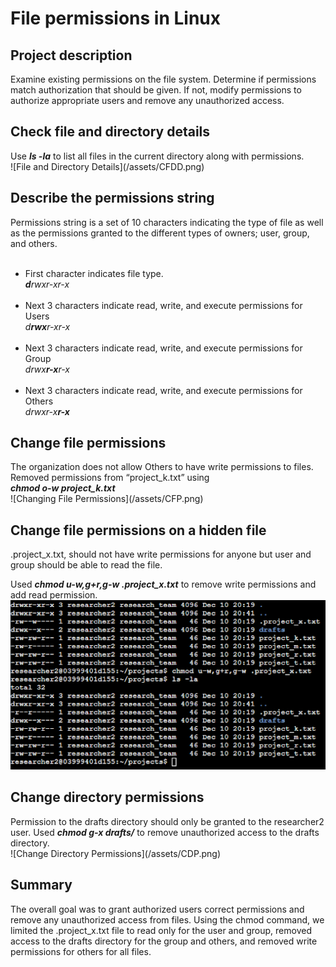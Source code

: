 <h1> File permissions in Linux</h1>
<h2>Project description</h2>
Examine existing permissions on the file system. Determine if permissions match authorization that should be given. If not, modify permissions to authorize appropriate users and remove any unauthorized access.
<h2>Check file and directory details</h2>
Use <strong><em>ls -la</em></strong> to list all files in the current directory along with permissions.<br>
![File and Directory Details](/assets/CFDD.png)


<h2>Describe the permissions string</h2>
Permissions string is a set of 10 characters indicating the type of file as well as the permissions granted to the different types of owners; user, group, and others.<br><br>
<ul>
<li>First character indicates file type.</li>
<em><strong>d</strong>rwxr-xr-x</em><br><br>
<li>Next 3 characters indicate read, write, and execute permissions for Users</li>
<em>d<strong>rwx</strong>r-xr-x</em><br><br>
<li>Next 3 characters indicate read, write, and execute permissions for Group</li>
<em>drwx<strong>r-x</strong>r-x</em><br><br>
<li>Next 3 characters indicate read, write, and execute permissions for Others</li>
<em>drwxr-x<strong>r-x</strong></em><br>
</ul>

<h2>Change file permissions</h2>
The organization does not allow Others to have write permissions to files. Removed permissions from “project_k.txt” using<br><em><strong>chmod o-w project_k.txt</strong></em><br>
![Changing File Permissions](/assets/CFP.png)

<h2>Change file permissions on a hidden file</h2>
.project_x.txt, should not have write permissions for anyone but user and group should be able to read the file.

Used <strong><em>chmod u-w,g+r,g-w .project_x.txt</em></strong> to remove write permissions and add read permission.<br>
![Change File Permissions on a Hidden File](/assets/CFPHF.png)




<h2>Change directory permissions</h2>
Permission to the drafts directory should only be granted to the researcher2 user.
Used <strong><em>chmod g-x drafts/</em></strong> to remove unauthorized access to the drafts directory.<br>
![Change Directory Permissions](/assets/CDP.png)

<h2>Summary</h2>
The overall goal was to grant authorized users correct permissions and remove any unauthorized access from files. Using the chmod command, we limited the .project_x.txt file to read only for the user and group, removed access to the drafts directory for the group and others, and removed write permissions for others for all files. 
